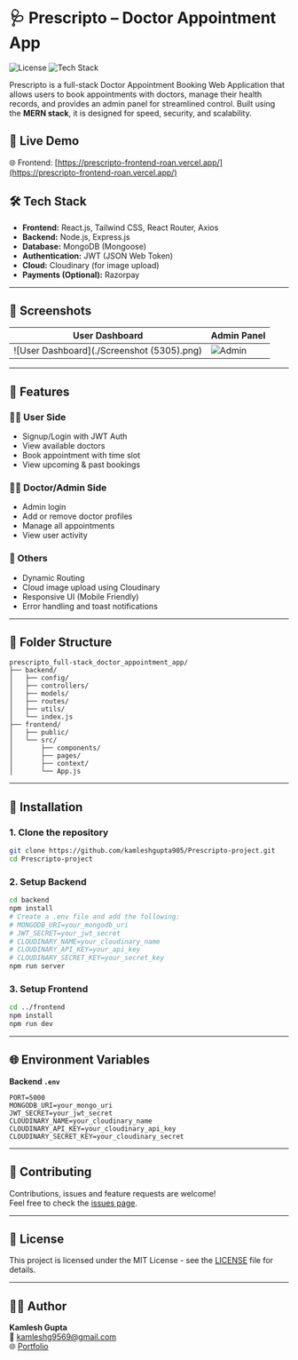 
# 🩺 Prescripto – Doctor Appointment App

![License](https://img.shields.io/badge/license-MIT-blue.svg)
![Tech Stack](https://img.shields.io/badge/Tech%20Stack-MERN-blue)

Prescripto is a full-stack Doctor Appointment Booking Web Application that allows users to book appointments with doctors, manage their health records, and provides an admin panel for streamlined control. Built using the **MERN stack**, it is designed for speed, security, and scalability.

## 🚀 Live Demo

🌐 Frontend: [https://prescripto-frontend-roan.vercel.app/](https://prescripto-frontend-roan.vercel.app/)

## 🛠️ Tech Stack

- **Frontend:** React.js, Tailwind CSS, React Router, Axios
- **Backend:** Node.js, Express.js
- **Database:** MongoDB (Mongoose)
- **Authentication:** JWT (JSON Web Token)
- **Cloud:** Cloudinary (for image upload)
- **Payments (Optional):** Razorpay

---

## 📸 Screenshots

| User Dashboard | Admin Panel |
|----------------|-------------|
| ![User Dashboard](./Screenshot (5305).png) | ![Admin](https://via.placeholder.com/300x200?text=Admin+Dashboard) |


---

## 🔐 Features

### 👨‍⚕️ User Side
- Signup/Login with JWT Auth
- View available doctors
- Book appointment with time slot
- View upcoming & past bookings

### 🧑‍⚕️ Doctor/Admin Side
- Admin login
- Add or remove doctor profiles
- Manage all appointments
- View user activity

### 📂 Others
- Dynamic Routing
- Cloud image upload using Cloudinary
- Responsive UI (Mobile Friendly)
- Error handling and toast notifications

---

## 📁 Folder Structure

```
prescripto_full-stack_doctor_appointment_app/
├── backend/
│   ├── config/
│   ├── controllers/
│   ├── models/
│   ├── routes/
│   ├── utils/
│   └── index.js
├── frontend/
│   ├── public/
│   └── src/
│       ├── components/
│       ├── pages/
│       ├── context/
│       └── App.js
```

---

## 🔧 Installation

### 1. Clone the repository

```bash
git clone https://github.com/kamleshgupta905/Prescripto-project.git
cd Prescripto-project
```

### 2. Setup Backend

```bash
cd backend
npm install
# Create a .env file and add the following:
# MONGODB_URI=your_mongodb_uri
# JWT_SECRET=your_jwt_secret
# CLOUDINARY_NAME=your_cloudinary_name
# CLOUDINARY_API_KEY=your_api_key
# CLOUDINARY_SECRET_KEY=your_secret_key
npm run server
```

### 3. Setup Frontend

```bash
cd ../frontend
npm install
npm run dev
```

---

## 🌐 Environment Variables

**Backend `.env`**
```env
PORT=5000
MONGODB_URI=your_mongo_uri
JWT_SECRET=your_jwt_secret
CLOUDINARY_NAME=your_cloudinary_name
CLOUDINARY_API_KEY=your_cloudinary_api_key
CLOUDINARY_SECRET_KEY=your_cloudinary_secret
```

---

## 🤝 Contributing

Contributions, issues and feature requests are welcome!<br>
Feel free to check the [issues page](https://github.com/kamleshgupta905/Prescripto-project/issues).

---

## 📜 License

This project is licensed under the MIT License - see the [LICENSE](LICENSE) file for details.

---

## 🙋‍♂️ Author

**Kamlesh Gupta**  
📧 kamleshg9569@gmail.com  
🌐 [Portfolio](https://kamleshgupta.vercel.app)
